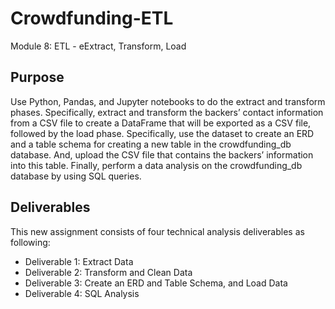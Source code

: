 # Crowdfunding-ETL
 Module 8: ETL - eExtract, Transform, Load

## Purpose

Use Python, Pandas, and Jupyter notebooks to do the extract and transform phases. Specifically, extract and transform the backers’ contact information from a CSV file to create a DataFrame that will be exported as a CSV file, followed by the load phase. Specifically, use the dataset to create an ERD and a table schema for creating a new table in the crowdfunding_db database. And, upload the CSV file that contains the backers’ information into this table. Finally, perform a data analysis on the crowdfunding_db database by using SQL queries.

## Deliverables

This new assignment consists of four technical analysis deliverables as following:

- Deliverable 1: Extract Data
- Deliverable 2: Transform and Clean Data
- Deliverable 3: Create an ERD and Table Schema, and Load Data
- Deliverable 4: SQL Analysis
